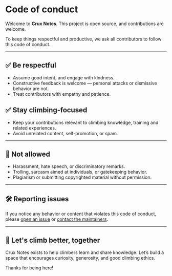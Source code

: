# Code of conduct

Welcome to **Crux Notes**. This project is open source, and contributions are welcome.

To keep things respectful and productive, we ask all contributors to follow this code of conduct.

---

## ✅ Be respectful

- Assume good intent, and engage with kindness.
- Constructive feedback is welcome — personal attacks or dismissive behavior are not.
- Treat contributors with empathy and patience.

## ✅ Stay climbing-focused

- Keep your contributions relevant to climbing knowledge, training and related experiences.
- Avoid unrelated content, self-promotion, or spam.

---

## 🚫 Not allowed

- Harassment, hate speech, or discriminatory remarks.
- Trolling, sarcasm aimed at individuals, or gatekeeping behavior.
- Plagiarism or submitting copyrighted material without permission.

---

## 🛠 Reporting issues

If you notice any behavior or content that violates this code of conduct, please [open an issue](https://github.com/tsolakoua/cruxnotes.git) or [contact the maintainers](https://www.linkedin.com/in/tsolakouanna/).

---

## 💛 Let's climb better, together

Crux Notes exists to help climbers learn and share knowledge. Let’s build a space that encourages curiosity, generosity, and good climbing ethics.

Thanks for being here!
